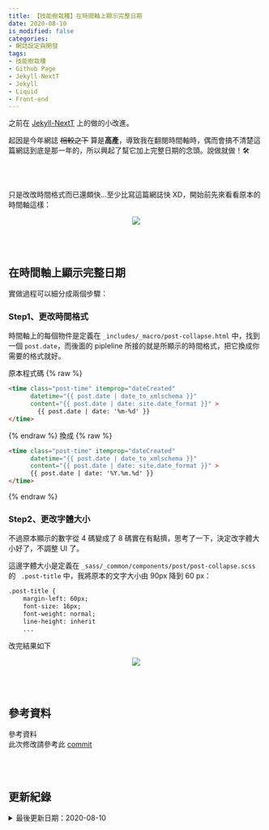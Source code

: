 ```yaml
---
title: 【技能樹栽種】在時間軸上顯示完整日期
date: 2020-08-10
is_modified: false
categories:
- 網誌設定與開發
tags:
- 技能樹栽種
- Github Page
- Jekyll-NextT
- Jekyll
- Liquid
- Front-end
--- 
```


之前在 [Jekyll-NextT](https://github.com/Simpleyyt/jekyll-theme-next) 上的做的小改進。
  
起因是今年網誌 ~~相較之下~~ 算是**高產**，導致我在翻閱時間軸時，偶而會搞不清楚這篇網誌到底是那一年的，所以興起了幫它加上完整日期的念頭。說做就做！:hammer_and_wrench:

<!--more-->
<br><br> 

只是改改時間格式而已還頗快...至少比寫這篇網誌快 XD，開始前先來看看原本的時間軸這樣：

<center> <img src="https://imgur.com/lSxk5nt.png"></center>

<br><br>

## 在時間軸上顯示完整日期
實做過程可以細分成兩個步驟：

### Step1、更改時間格式

時間軸上的每個物件是定義在 `_includes/_macro/post-collapse.html` 中，找到一個 `post.date`，而後面的 pipleline 所接的就是所顯示的時間格式，把它換成你需要的格式就好。

原本程式碼
{% raw %}
```html
<time class="post-time" itemprop="dateCreated"
      datetime="{{ post.date | date_to_xmlschema }}"
      content="{{ post.date | date: site.date_format }}" >
        {{ post.date | date: '%m-%d' }}
</time>
```
{% endraw %}
換成
{% raw %}
```html
<time class="post-time" itemprop="dateCreated"
      datetime="{{ post.date | date_to_xmlschema }}"
      content="{{ post.date | date: site.date_format }}" >
      {{ post.date | date: '%Y.%m.%d' }}
</time>
```
{% endraw %}
<br>

### Step2、更改字體大小

不過原本顯示的數字從 4 碼變成了 8 碼實在有點擠，思考了一下，決定改字體大小好了，不調整 UI 了。


這邊字體大小是定義在 `_sass/_common/components/post/post-collapse.scss` 的 ` .post-title` 中，我將原本的文字大小由 90px 降到 60 px：


```html
.post-title {
    margin-left: 60px;   
    font-size: 16px;
    font-weight: normal;
    line-height: inherit
    ...
```

改完結果如下
<center> <img src="https://imgur.com/Du36sTn.png" ></center>

<br><br> 

## 參考資料 
<div class="alert info"> 
<div class="head">參考資料</div>
此次修改請參考此 <a href="https://github.com/CynthiaChuang/CynthiaChuang.github.io/commit/5cd5dc871594a5d7a43b971f1bb2e9b6cf889356">commit</a>
</div>

<br><br> 

## 更新紀錄
<details>
  <summary>最後更新日期：2020-08-10</summary>
  <ul class="timestamp">
    　<li>2020-08-10 發布</li>
    　<li>2020-08-07 完稿</li>
    　<li>2020-07-22 起稿</li>
  </ul>
</details>